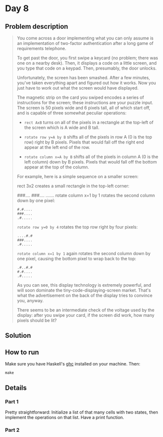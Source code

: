 # Day 8

## Problem description

> You come across a door implementing what you can only assume is an
> implementation of two-factor authentication after a long game of requirements
> telephone.
> 
> To get past the door, you first swipe a keycard (no problem; there was one on 
> a nearby desk). Then, it displays a code on a little screen, and you type that
> code on a keypad. Then, presumably, the door unlocks.
> 
> Unfortunately, the screen has been smashed. After a few minutes, you've taken
> everything apart and figured out how it works. Now you just have to work out
> what the screen would have displayed.
> 
> The magnetic strip on the card you swiped encodes a series of instructions for
> the screen; these instructions are your puzzle input. The screen is 50 pixels
> wide and 6 pixels tall, all of which start off, and is capable of three
> somewhat peculiar operations:
> 
> * `rect AxB` turns on all of the pixels in a rectangle at the top-left of the
>   screen which is A wide and B tall.
> 
> * `rotate row y=A by B` shifts all of the pixels in row A (0 is the top row)
>   right by B pixels. Pixels that would fall off the right end appear at the left end of the row.
> 
> * `rotate column x=A by B` shifts all of the pixels in column A (0 is the left
>   column) down by B pixels. Pixels that would fall off the bottom appear at the
>   top of the column.
> 
> For example, here is a simple sequence on a smaller screen:
> 
> rect 3x2 creates a small rectangle in the top-left corner:
> 
> ###....
> ###....
> .......
> rotate column x=1 by 1 rotates the second column down by one pixel:
> 
> ```
> #.#....
> ###....
> .#.....
> ```
> 
> `rotate row y=0 by 4` rotates the top row right by four pixels:
> 
> ```
> ....#.#
> ###....
> .#.....
> ```
> 
> `rotate column x=1 by 1` again rotates the second column down by one pixel, causing the bottom pixel to wrap back to the top:
> 
> ```
> .#..#.#
> #.#....
> .#.....
> ```
> 
> As you can see, this display technology is extremely powerful, and will soon
> dominate the tiny-code-displaying-screen market. That's what the
> advertisement on the back of the display tries to convince you, anyway.
> 
> There seems to be an intermediate check of the voltage used by the display:
> after you swipe your card, if the screen did work, how many pixels should be
> lit?

## Solution

## How to run

Make sure you have Haskell's [ghc][1] installed on your machine. Then:

`make`

## Details

### Part 1

Pretty straightforward: Initialize a list of that many cells with two states,
then implement the operations on that list. Have a print function.

### Part 2


  [1]: https://www.haskell.org/platform/
